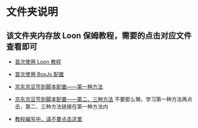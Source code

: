 # 文件夹说明

## 该文件夹内存放 Loon 保姆教程，需要的点击对应文件查看即可

- [首次使用 Loon 教程](https://github.com/chiupam/tutorial/blob/master/Loon/Frist.md)

- [首次使用 BoxJs 配置](https://github.com/chiupam/tutorial/blob/master/Loon/BoxJS.md)

- [京东京豆签到脚本配置——第一种方法](https://github.com/chiupam/tutorial/blob/master/Loon/JD_DailyBonus_1.md)

- [京东京豆签到脚本配置——第二、三种方法](https://github.com/chiupam/tutorial/blob/master/Loon/JD_DailyBonus_1.md) 不要那么懒，学习第一种方法再点击，第二、三种方法链接在第一种方法内

- [教程编写中，请不要点击这里](111111)

